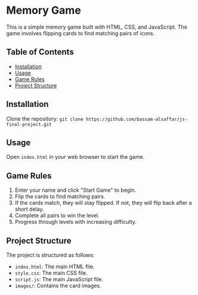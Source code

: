 # Memory Game

This is a simple memory game built with HTML, CSS, and JavaScript. The game involves flipping cards to find matching pairs of icons.

## Table of Contents

- [Installation](#installation)
- [Usage](#usage)
- [Game Rules](#game-rules)
- [Project Structure](#project-structure)


## Installation

 Clone the repository:
    ```
    git clone https://github.com/bassam-alsaffar/js-final-project.git
    ```

## Usage

 Open `index.html` in your web browser to start the game.



## Game Rules

1. Enter your name and click "Start Game" to begin.
2. Flip the cards to find matching pairs.
3. If the cards match, they will stay flipped. If not, they will flip back after a short delay.
4. Complete all pairs to win the level.
5. Progress through levels with increasing difficulty.

## Project Structure

The project is structured as follows:

- `index.html`: The main HTML file.
- `style.css`: The main CSS file.
- `script.js`: The main JavaScript file.
- `images/`: Contains the card images.
